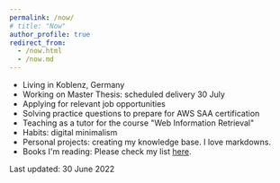 ```yaml
---
permalink: /now/
# title: "Now"
author_profile: true
redirect_from: 
  - /now.html
  - /now.md
---
```

<!-- About Aditya -->

* Living in Koblenz, Germany
* Working on Master Thesis: scheduled delivery 30 July 
* Applying for relevant job opportunities
* Solving practice questions to prepare for AWS SAA certification
* Teaching as a tutor for the course "Web Information Retrieval"
* Habits: digital minimalism
* Personal projects: creating my knowledge base. I love markdowns.
* Books I'm reading: Please check my list [here](https://www.goodreads.com/user/show/5350472-aditya-mehta).

Last updated: 30 June 2022